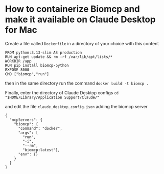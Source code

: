 # How to containerize Biomcp and make it available on Claude Desktop for Mac

Create a file called `Dockerfile` in a directory of your choice with this content
```
FROM python:3.13-slim AS production
RUN apt-get update && rm -rf /var/lib/apt/lists/*
WORKDIR /app
RUN pip install biomcp-python
EXPOSE 8000
CMD ["biomcp","run"]
```

then in the same directory run the command
`docker build -t biomcp .`

Finally, enter the directory of Claude Desktop configs
`cd "$HOME/Library/Application Support/Claude/"`

and edit the file `claude_desktop_config.json` adding the biomcp server

```
{
  "mcpServers": {
    "biomcp": {
      "command": "docker",
      "args": [
        "run",
        "-i",
        "--rm",
        "biomcp:latest"],
      "env": {}
    }
  }
}
```